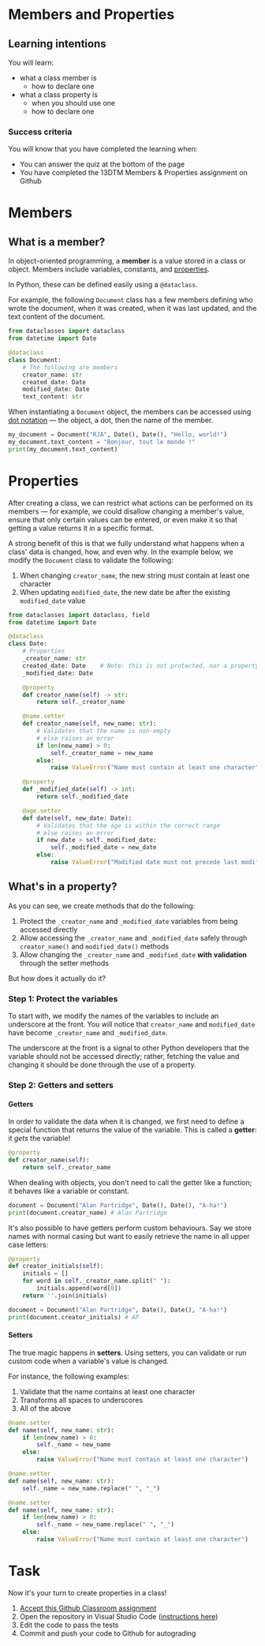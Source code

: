 # Members and Properties
## Learning intentions

You will learn:

- what a class member is
  - how to declare one
- what a class property is
  - when you should use one
  - how to declare one

### Success criteria

You will know that you have completed the learning when:

- You can answer the quiz at the bottom of the page
- You have completed the 13DTM Members & Properties assignment on Github

# Members

## What is a member?

In object-oriented programming, a **member** is a value stored in a class or object. Members include variables, constants, and [properties](##what-is-a-property).

In Python, these can be defined easily using a ``@dataclass``.

For example, the following ``Document`` class has a few members defining who wrote the document, when it was created, when it was last updated, and the text content of the document.

```python
from dataclasses import dataclass
from datetime import Date

@dataclass
class Document:
    # The following are members
    creator_name: str
    created_date: Date
    modified_date: Date
    text_content: str
```

When instantiating a ``Document`` object, the members can be accessed using [dot notation](https://www.askpython.com/python/built-in-methods/dot-notation) — the object, a dot, then the name of the member.

```python
my_document = Document("RJA", Date(), Date(), "Hello, world!")
my_document.text_content = "Bonjour, tout le monde !"
print(my_document.text_content)
```

# Properties

After creating a class, we can restrict what actions can be performed on its members — for example, we could disallow changing a member's value, ensure that only certain values can be entered, or even make it so that getting a value returns it in a specific format.

A strong benefit of this is that we fully understand what happens when a class' data is changed, how, and even why. In the example below, we modify the ``Document`` class to validate the following:

1. When changing ``creator_name``, the new string must contain at least one character
2. When updating ``modified_date``, the new date be after the existing ``modified_date`` value

```python
from dataclasses import dataclass, field
from datetime import Date

@dataclass
class Date:
    # Properties
    _creator_name: str
    created_date: Date    # Note: this is not protected, nor a property
    _modified_date: Date

    @property
    def creator_name(self) -> str:
        return self._creator_name

    @name.setter
    def creator_name(self, new_name: str):
        # Validates that the name is non-empty
        # else raises an error
        if len(new_name) > 0:
            self._creator_name = new_name
        else:
            raise ValueError("Name must contain at least one character")

    @property
    def _modified_date(self) -> int:
        return self._modified_date

    @age.setter
    def date(self, new_date: Date):
        # Validates that the age is within the correct range
        # else raises an error
        if new_date > self._modified_date:
            self._modified_date = new_date
        else:
            raise ValueError("Modified date must not precede last modification date")
```

## What's in a property?

As you can see, we create methods that do the following:

1. Protect the ``_creator_name`` and ``_modified_date`` variables from being accessed directly
2. Allow accessing the ``_creator_name`` and ``_modified_date`` safely through ``creator_name()`` and ``modified_date()`` methods
3. Allow changing the ``_creator_name`` and ``_modified_date`` **with validation** through the setter methods

But how does it actually do it?

### Step 1: Protect the variables

To start with, we modify the names of the variables to include an underscore at the front. You will notice that ``creator_name`` and ``modified_date`` have become ``_creator_name`` and ``_modified_date``.

The underscore at the front is a signal to other Python developers that the variable should not be accessed directly; rather, fetching the value and changing it should be done through the use of a property.

### Step 2: Getters and setters

#### Getters

In order to validate the data when it is changed, we first need to define a special function that returns the value of the variable. This is called a **getter**: it *gets* the variable!

```python
@property
def creator_name(self):
    return self._creator_name
```

When dealing with objects, you don't need to call the getter like a function; it behaves like a variable or constant.

```python
document = Document("Alan Partridge", Date(), Date(), "A-ha!")
print(document.creator_name) # Alan Partridge
```

It's also possible to have getters perform custom behaviours. Say we store names with normal casing but want to easily retrieve the name in all upper case letters:

```python
@property
def creator_initials(self):
    initials = []
    for word in self._creator_name.split(" "):
        initials.append(word[0])
    return ''.join(initials)
```

```python
document = Document("Alan Partridge", Date(), Date(), "A-ha!")
print(document.creator_initials) # AP
```

#### Setters

The true magic happens in **setters**. Using setters, you can validate or run custom code when a variable's value is changed.

For instance, the following examples:

1. Validate that the name contains at least one character
2. Transforms all spaces to underscores
3. All of the above

```python
@name.setter
def name(self, new_name: str):
    if len(new_name) > 0:
        self._name = new_name
    else:
        raise ValueError("Name must contain at least one character")
```

```python
@name.setter
def name(self, new_name: str):
    self._name = new_name.replace(" ", "_")
```

```python
@name.setter
def name(self, new_name: str):
    if len(new_name) > 0:
        self._name = new_name.replace(" ", "_")
    else:
        raise ValueError("Name must contain at least one character")
```

# Task

Now it's your turn to create properties in a class!

1. [Accept this Github Classroom assignment](#task)
2. Open the repository in Visual Studio Code ([instructions here](../../Classroom/README.md))
3. Edit the code to pass the tests
4. Commit and push your code to Github for autograding